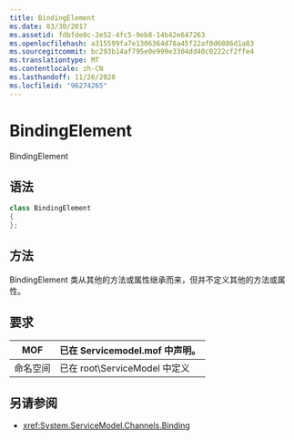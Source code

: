 ```yaml
---
title: BindingElement
ms.date: 03/30/2017
ms.assetid: fdbfde0c-2e52-4fc5-9eb8-14b42e647263
ms.openlocfilehash: a315599fa7e1306364d78a45f22af0d6086d1a83
ms.sourcegitcommit: bc293b14af795e0e999e3304dd40c0222cf2ffe4
ms.translationtype: MT
ms.contentlocale: zh-CN
ms.lasthandoff: 11/26/2020
ms.locfileid: "96274265"
---
```

# <a name="bindingelement"></a>BindingElement

BindingElement  
  
## <a name="syntax"></a>语法  
  
```csharp  
class BindingElement  
{  
};  
```  
  
## <a name="methods"></a>方法  

 BindingElement 类从其他的方法或属性继承而来，但并不定义其他的方法或属性。  
  
## <a name="requirements"></a>要求  
  
|MOF|已在 Servicemodel.mof 中声明。|  
|---------|-----------------------------------|  
|命名空间|已在 root\ServiceModel 中定义|  
  
## <a name="see-also"></a>另请参阅

- <xref:System.ServiceModel.Channels.Binding>
